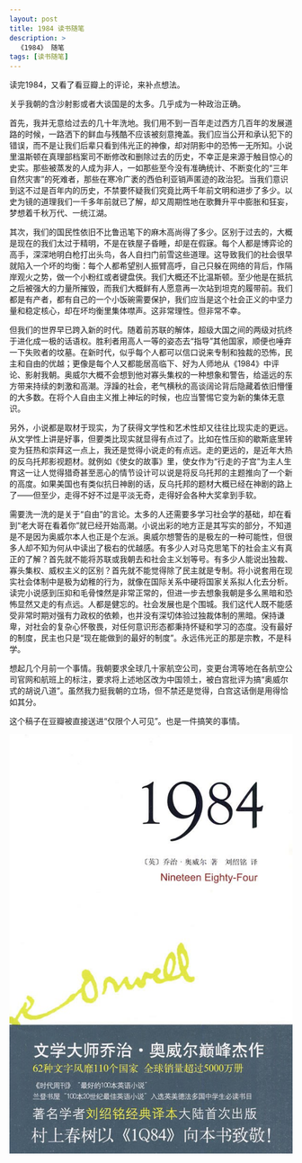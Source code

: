 ```yaml
---
layout: post
title: 1984 读书随笔
description: >
  《1984》 随笔
tags: [读书随笔]
---
```


读完1984，又看了看豆瓣上的评论，来补点想法。

关乎我朝的含沙射影或者大谈国是的太多。几乎成为一种政治正确。

首先，我并无意给过去的几十年洗地。我们用不到一百年走过西方几百年的发展道路的时候，一路洒下的鲜血与残酷不应该被刻意掩盖。我们应当公开和承认犯下的错误，而不是让我们后辈只看到伟光正的神像，却对阴影中的恐怖一无所知。小说里温斯顿在真理部档案司不断修改和删除过去的历史，不幸正是来源于触目惊心的史实。那些被蒸发的人成为非人，一如那些至今没有准确统计、不断变化的“三年自然灾害”的死难者，那些在寒冷广袤的西伯利亚销声匿迹的政治犯。当我们意识到这不过是百年内的历史，不禁要怀疑我们究竟比两千年前文明和进步了多少。以史为镜的道理我们一千多年前就已了解，却又周期性地在歌舞升平中膨胀和狂妄，梦想着千秋万代、一统江湖。

其次，我们的国民性依旧不比鲁迅笔下的麻木高尚得了多少。区别于过去的，大概是现在的我们太过于精明，不是在铁屋子昏睡，却是在假寐。每个人都是博弈论的高手，深深地明白枪打出头鸟，各人自扫门前雪这些道理。这导致我们的社会很早就陷入一个坏的均衡：每个人都希望别人振臂高呼，自己只躲在网络的背后，作隔岸观火之势，做一个小粉红或者键盘侠。我们大概还不比温斯顿。至少他是在抵抗之后被强大的力量所摧毁，而我们大概鲜有人愿意再一次站到坦克的履带前。我们都是有产者，都有自己的一个小饭碗需要保护，我们应当是这个社会正义的中坚力量和稳定核心，却在坏均衡里集体噤声。这非常理性。但非常不幸。

但我们的世界早已跨入新的时代。随着前苏联的解体，超级大国之间的两级对抗终于进化成一极的话语权。胜利者用高人一等的姿态去“指导”其他国家，顺便也唾弃一下失败者的坟墓。在新时代，似乎每个人都可以信口说来专制和独裁的恐怖，民主和自由的优越；更像是每个人又都能居高临下、好为人师地从《1984》中评论、影射我朝。奥威尔大概不会想到他对寡头集权的一种想象和警告，给遥远的东方带来持续的刺激和高潮。浮躁的社会，老气横秋的高谈阔论背后隐藏着依旧懵懂的大多数。在将个人自由主义推上神坛的时候，也应当警惕它变为新的集体无意识。

另外，小说都是取材于现实，为了获得文学性和艺术性却又往往比现实走的更远。从文学性上讲是好事，但要类比现实就显得有点过了。比如在性压抑的歇斯底里转变为狂热和崇拜这一点上，我还是觉得小说走的有点远。走的更远的，是近年大热的反乌托邦影视题材。就例如《使女的故事》里，使女作为“行走的子宫”为主人生育这一让人觉得猎奇甚至恶心的情节设计可以说是将反乌托邦的主题推向了一个新的高度。如果美国也有类似抗日神剧的话，反乌托邦的题材大概已经在神剧的路上了——但至少，走得不好不过是平淡无奇，走得好会各种大奖拿到手软。

需要洗一洗的是关于“自由”的言论。太多的人还需要多学习社会学的基础，却在看到“老大哥在看着你”就已经开始高潮。小说出彩的地方正是其写实的部分，不知道是不是因为奥威尔本人也正是个左派。奥威尔想警告的是极左的一种可能性，但很多人却不知为何从中读出了极右的优越感。有多少人对马克思笔下的社会主义有真正的了解？首先就不能将苏联或我朝去和社会主义划等号。有多少人能说出独裁、寡头集权、威权主义的区别？首先就不能觉得除了民主就是专制。将小说套用在现实社会体制中是极为幼稚的行为，就像在国际关系中硬将国家关系拟人化去分析。读完小说感到压抑和毛骨悚然是非常正常的，但进一步去想象我朝是多么黑暗和恐怖显然又走的有点远。人都是健忘的。社会发展也是个围城。我们这代人既不能感受非常时期对强有力政权的依赖，也并没有深切体验过独裁体制的黑暗。保持谦卑，对社会的复杂心怀敬畏，对任何意识形态都秉持怀疑和学习的态度。没有最好的制度，民主也只是“现在能做到的最好的制度”。永远伟光正的那是宗教，不是科学。

想起几个月前一个事情。我朝要求全球几十家航空公司，变更台湾等地在各航空公司官网和航班上的标注，要求将上述地区改为中国领土，被白宫批评为搞“奥威尔式的胡说八道”。虽然我力挺我朝的立场，但不禁还是觉得，白宫这话倒是用得恰如其分。

这个稿子在豆瓣被直接送进“仅限个人可见”。也是一件搞笑的事情。

![1984](/assets/img/blog/1984.jpg)
